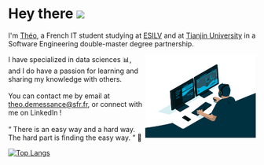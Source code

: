 # Hey there <img src="https://media.giphy.com/media/hvRJCLFzcasrR4ia7z/giphy.gif" width="25px">


I'm [Théo](https://www.linkedin.com/in/theo-demessance/), a French IT student studying at [ESILV](https://www.esilv.fr/en/) and at [Tianjin University](http://www.tju.edu.cn/english/index.htm) in a Software Engineering double-master degree partnership.


<img alt = "GIF" align = "right" src="https://github.com/TheoDemessance/TheoDemessance/blob/main/code.gif?raw=true" width = "225px"/>

I have specialized in data sciences 📊, and I do have a passion for learning and sharing my knowledge with others. 
<br /> <br />
You can contact me by email at <a href="mailto:theo.demessance@sfr.fr">theo.demessance@sfr.fr</a>, or connect with me on LinkedIn ! 
<br /> <br />
<q>
  There is an easy way and a hard way. The hard part is finding the easy way. </q> 🎯
  
[![Top Langs](https://github-readme-stats.vercel.app/api/top-langs/?username=TheoDemessance&layout=compact)](https://github.com/TheoDemessance/github-readme-stats)

  
